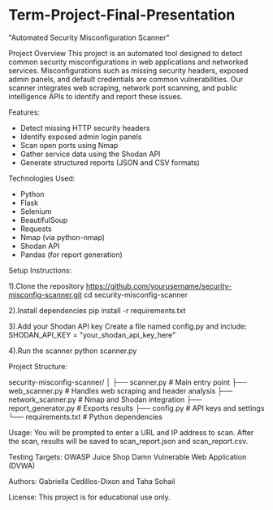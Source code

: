 # Term-Project-Final-Presentation
"Automated Security Misconfiguration Scanner"

Project Overview
  This project is an automated tool designed to detect common security misconfigurations in web applications and networked services. Misconfigurations such as missing security headers, exposed admin panels, and default credentials are common vulnerabilities. Our scanner integrates web scraping, network port scanning, and public intelligence APIs to identify and report these issues.

Features:
- Detect missing HTTP security headers
- Identify exposed admin login panels
- Scan open ports using Nmap
- Gather service data using the Shodan API
- Generate structured reports (JSON and CSV formats)

Technologies Used:
- Python
- Flask
- Selenium
- BeautifulSoup
- Requests
- Nmap (via python-nmap)
- Shodan API
- Pandas (for report generation)

Setup Instructions:

  1).Clone the repository
    https://github.com/yourusername/security-misconfig-scanner.git
cd security-misconfig-scanner

  2).Install dependencies
    pip install -r requirements.txt
    
  3).Add your Shodan API key
    Create a file named config.py and include:
SHODAN_API_KEY = "your_shodan_api_key_here"

  4).Run the scanner
    python scanner.py

Project Structure:

security-misconfig-scanner/
│
├── scanner.py              # Main entry point
├── web_scanner.py          # Handles web scraping and header analysis
├── network_scanner.py      # Nmap and Shodan integration
├── report_generator.py     # Exports results
├── config.py               # API keys and settings
└── requirements.txt        # Python dependencies

Usage:
You will be prompted to enter a URL and IP address to scan. After the scan, results will be saved to scan_report.json and scan_report.csv.

Testing Targets:
OWASP Juice Shop
Damn Vulnerable Web Application (DVWA)

Authors:
Gabriella Cedillos-Dixon and 
Taha Sohail

License:
This project is for educational use only.
